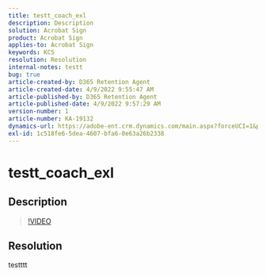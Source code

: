 ```yaml
---
title: testt_coach_exl
description: Description
solution: Acrobat Sign
product: Acrobat Sign
applies-to: Acrobat Sign
keywords: KCS
resolution: Resolution
internal-notes: testt
bug: true
article-created-by: D365 Retention Agent
article-created-date: 4/9/2022 9:55:47 AM
article-published-by: D365 Retention Agent
article-published-date: 4/9/2022 9:57:29 AM
version-number: 1
article-number: KA-19132
dynamics-url: https://adobe-ent.crm.dynamics.com/main.aspx?forceUCI=1&pagetype=entityrecord&etn=knowledgearticle&id=20704136-ebb7-ec11-983f-0022480a31b4
exl-id: 1c518fe6-5dea-4607-bfa6-0e63a26b2338
---
```

# testt_coach_exl

## Description



>[!VIDEO](https://video.tv.adobe.com/v/18696?quality=9&amp;learn=on)

 


## Resolution


testttt
